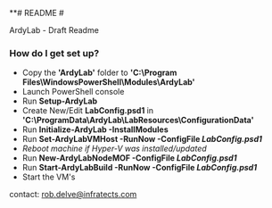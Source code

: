 **# README #

ArdyLab - Draft Readme

### How do I get set up? ###

* Copy the **'ArdyLab'** folder to **'C:\Program Files\WindowsPowerShell\Modules\ArdyLab'**
* Launch PowerShell console
* Run **Setup-ArdyLab**
* Create New/Edit **LabConfig.psd1** in **'C:\ProgramData\ArdyLab\LabResources\ConfigurationData'**
* Run **Initialize-ArdyLab -InstallModules**
* Run **Set-ArdyLabVMHost -RunNow -ConfigFile *LabConfig.psd1***
* *Reboot machine if Hyper-V was installed/updated*
* Run **New-ArdyLabNodeMOF -ConfigFile *LabConfig.psd1***
* Run **Start-ArdyLabBuild -RunNow -ConfigFile *LabConfig.psd1***
* Start the VM's



contact: rob.delve@infratects.com
